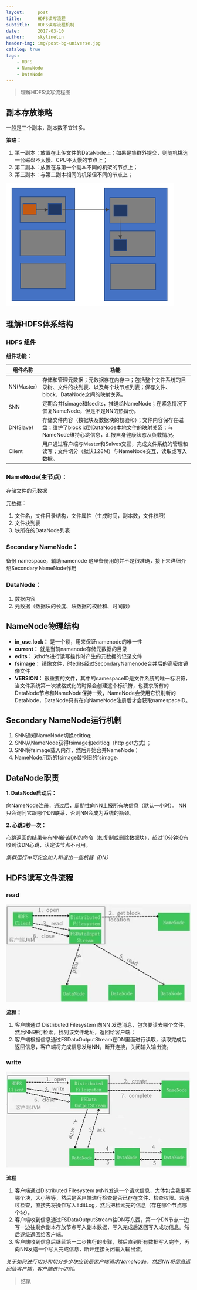 ```yaml
---
layout:     post
title:      HDFS读写流程
subtitle:   HDFS读写流程机制
date:       2017-03-10
author:     skylinelin
header-img: img/post-bg-universe.jpg
catalog: true
tags:
    - HDFS
    - NameNode
	- DataNode
---
```



> 理解HDFS读写流程图

## 副本存放策略

一般是三个副本，副本数不宜过多。

**策略：**
1.	第一副本：放置在上传文件的DataNode上；如果是集群外提交，则随机挑选一台磁盘不太慢、CPU不太慢的节点上；
2.	第二副本：放置在与第一个副本不同的机架的节点上；
3.	第三副本：与第二副本相同的机架但不同的节点上；

![/resource_img/fbcf.png](/resource_img/fbcf.png)


## 理解HDFS体系结构

### HDFS 组件
**组件功能：**

组件名称 | 功能
---|---
NN(Master) | 存储和管理元数据；元数据存在内存中；包括整个文件系统的目录树、文件的块列表、以及每个块节点列表；保存文件、block、DataNode之间的映射关系。
SNN | 定期合并fsimage和fsedits，推送给NameNode；在紧急情况下恢复NameNode，但是不是NN的热备份。
DN(Slave) | 存储文件内容（数据块及数据块的校验和）；文件内容保存在磁盘；维护了block id到DataNode本地文件的映射关系；与NameNode维持心跳信息，汇报自身健康状态及负载情况。
Client | 用户通过客户端与Master和Salves交互，完成文件系统的管理和读写；文件切分（默认128M）与NameNode交互，读取或写入数据。

### NameNode(主节点)：

存储文件的元数据

元数据：
1.	文件名，文件目录结构，文件属性（生成时间，副本数，文件权限）
2.	文件块列表
3.	块所在的DataNode列表

### Secondary NameNode：
备份 namespace，辅助namenode
这里备份用的并不是很准确，接下来详细介绍Secondary NameNode作用

### DataNode：
1.	数据内容
2.	元数据（数据块的长度、块数据的校验和、时间戳）


## NameNode物理结构

 - **in_use.lock：** 是一个锁，用来保证namenode的唯一性
 - **current：** 就是当前namenode存储元数据的目录
 - **edits：** 对hdfs进行读写操作时产生的元数据的记录文件
 - **fsimage：** 镜像文件，时edits经过SecondaryNamenode合并后的高密度镜像文件
 - **VERSION：** 很重要的文件，其中的namespaceID是文件系统的唯一标识符，当文件系统第一次被格式化的时候会创建这个标识符，也要求所有的DataNode节点和NameNode保持一致，NameNode会使用它识别新的DataNode，DataNode只有在向NameNode注册后才会获取namespaceID。

## Secondary NameNode运行机制

1. SNN通知NameNode切换editlog;
2. SNN从NameNode获得fsimage和editlog（http get方式）；
3. SNN将fsimage载入内存，然后开始合并NameNode；
4. NameNode用新的fsimage替换旧的fsimage。

## DataNode职责

**1. DataNode启动后：**

向NameNode注册，通过后，周期性向NN上报所有块信息（默认一小时）。
NN只会询问它跟哪个DN联系，否则NN会成为系统的瓶颈。

**2. 心跳3秒一次：**

心跳返回的结果带有NN给该DN的命令（如复制或删除数据块），超过10分钟没有收到该DN心跳，认定该节点不可用。

*集群运行中可安全加入和退出一些机器（DN）*

## HDFS读写文件流程

### read
![read](/resource_img/read.png)

**流程：**
1.	客户端通过 Distributed Filesystem 向NN 发送消息，包含要读去哪个文件，然后NN进行检索，找到该文件地址，返回给客户端；
2.	客户端根据信息通过FSDataOutputStream在DN里面进行读取，读取完成后返回信息，客户端将完成信息发给NN，断开连接，关闭输入输出流。

### write
![write](/resource_img/write.png)

**流程**
1.	客户端通过Distributed Filesystem 向NN发送一个请求信息，大体包含我要写哪个块，大小等等，然后是客户端进行检查是否已存在文件、检查权限。若通过检查，直接先将操作写入EditLog，然后把检索完的信息（存在哪个节点哪个块）。
2.	客户端收到信息通过FSDataOutputStream往DN写东西，第一个DN节点一边写一边往剩余副本存放节点写入副本数据，写入完成后返回写入成功信息。然后逐级返回给客户端。
3.	客户端收到信息后继续第一二步执行的步骤，然后直到所有数据写入完毕，再向NN发送一个写入完成信息，断开连接关闭输入输出流。

*关于如何进行切分和切分多少块应该是客户端请求NameNode，然后NN将信息返回给客户端，客户端进行切割。*

> 结尾
